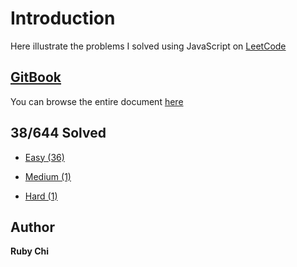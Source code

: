 # Introduction

Here illustrate the problems I solved using JavaScript on [LeetCode](https://leetcode.com/)

## [GitBook](https://rubychi1.gitbooks.io/leetcode/)

You can browse the entire document [here](https://rubychi1.gitbooks.io/leetcode/)

## 38/644 Solved

* [Easy \(36\)](/easy.md)

* [Medium \(1\)](/medium.md)

* [Hard \(1\)](/hard.md)

## Author

**Ruby Chi**

